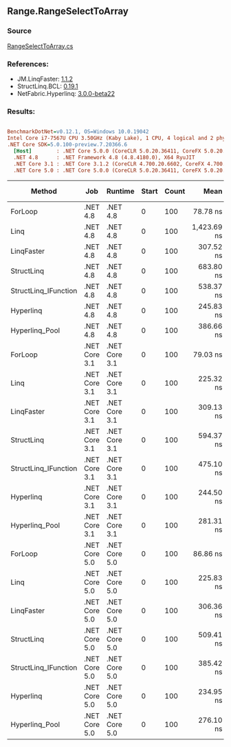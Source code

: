 ﻿## Range.RangeSelectToArray

### Source
[RangeSelectToArray.cs](../LinqBenchmarks/Range/RangeSelectToArray.cs)

### References:
- JM.LinqFaster: [1.1.2](https://www.nuget.org/packages/JM.LinqFaster/1.1.2)
- StructLinq.BCL: [0.19.1](https://www.nuget.org/packages/StructLinq.BCL/0.19.1)
- NetFabric.Hyperlinq: [3.0.0-beta22](https://www.nuget.org/packages/NetFabric.Hyperlinq/3.0.0-beta22)

### Results:
``` ini

BenchmarkDotNet=v0.12.1, OS=Windows 10.0.19042
Intel Core i7-7567U CPU 3.50GHz (Kaby Lake), 1 CPU, 4 logical and 2 physical cores
.NET Core SDK=5.0.100-preview.7.20366.6
  [Host]        : .NET Core 5.0.0 (CoreCLR 5.0.20.36411, CoreFX 5.0.20.36411), X64 RyuJIT
  .NET 4.8      : .NET Framework 4.8 (4.8.4180.0), X64 RyuJIT
  .NET Core 3.1 : .NET Core 3.1.2 (CoreCLR 4.700.20.6602, CoreFX 4.700.20.6702), X64 RyuJIT
  .NET Core 5.0 : .NET Core 5.0.0 (CoreCLR 5.0.20.36411, CoreFX 5.0.20.36411), X64 RyuJIT


```
|               Method |           Job |       Runtime | Start | Count |        Mean |     Error |   StdDev | Ratio | RatioSD | Code Size |  Gen 0 | Gen 1 | Gen 2 | Allocated | CacheMisses/Op | BranchMispredictions/Op |
|--------------------- |-------------- |-------------- |------ |------ |------------:|----------:|---------:|------:|--------:|----------:|-------:|------:|------:|----------:|---------------:|------------------------:|
|              ForLoop |      .NET 4.8 |      .NET 4.8 |     0 |   100 |    78.78 ns |  0.522 ns | 0.489 ns |  1.00 |    0.00 |      81 B | 0.2027 |     - |     - |     425 B |              0 |                       0 |
|                 Linq |      .NET 4.8 |      .NET 4.8 |     0 |   100 | 1,423.69 ns | 10.745 ns | 9.525 ns | 18.05 |    0.14 |     970 B | 0.8068 |     - |     - |    1693 B |              5 |                       3 |
|           LinqFaster |      .NET 4.8 |      .NET 4.8 |     0 |   100 |   307.52 ns |  1.335 ns | 1.184 ns |  3.90 |    0.03 |     644 B | 0.4053 |     - |     - |     851 B |              1 |                       1 |
|           StructLinq |      .NET 4.8 |      .NET 4.8 |     0 |   100 |   683.80 ns |  2.924 ns | 2.442 ns |  8.67 |    0.04 |    1206 B | 0.2174 |     - |     - |     457 B |              2 |                       3 |
| StructLinq_IFunction |      .NET 4.8 |      .NET 4.8 |     0 |   100 |   538.37 ns |  3.454 ns | 3.231 ns |  6.83 |    0.06 |    1202 B | 0.2174 |     - |     - |     457 B |              2 |                       1 |
|            Hyperlinq |      .NET 4.8 |      .NET 4.8 |     0 |   100 |   245.83 ns |  1.499 ns | 1.329 ns |  3.12 |    0.03 |    1061 B | 0.2027 |     - |     - |     425 B |              1 |                       0 |
|       Hyperlinq_Pool |      .NET 4.8 |      .NET 4.8 |     0 |   100 |   386.66 ns |  1.398 ns | 1.240 ns |  4.90 |    0.04 |    2034 B | 0.0267 |     - |     - |      56 B |              1 |                       0 |
|              ForLoop | .NET Core 3.1 | .NET Core 3.1 |     0 |   100 |    79.03 ns |  0.395 ns | 0.369 ns |  1.00 |    0.01 |      82 B | 0.2027 |     - |     - |     424 B |              0 |                       0 |
|                 Linq | .NET Core 3.1 | .NET Core 3.1 |     0 |   100 |   225.32 ns |  1.007 ns | 0.841 ns |  2.86 |    0.02 |    1157 B | 0.2446 |     - |     - |     512 B |              1 |                       1 |
|           LinqFaster | .NET Core 3.1 | .NET Core 3.1 |     0 |   100 |   309.13 ns |  2.242 ns | 1.872 ns |  3.92 |    0.03 |     579 B | 0.4053 |     - |     - |     848 B |              1 |                       1 |
|           StructLinq | .NET Core 3.1 | .NET Core 3.1 |     0 |   100 |   594.37 ns |  2.939 ns | 2.749 ns |  7.54 |    0.06 |     937 B | 0.2174 |     - |     - |     456 B |              2 |                       3 |
| StructLinq_IFunction | .NET Core 3.1 | .NET Core 3.1 |     0 |   100 |   475.10 ns |  3.134 ns | 2.932 ns |  6.03 |    0.05 |     922 B | 0.2174 |     - |     - |     456 B |              2 |                       1 |
|            Hyperlinq | .NET Core 3.1 | .NET Core 3.1 |     0 |   100 |   244.50 ns |  1.836 ns | 1.628 ns |  3.10 |    0.03 |     963 B | 0.2027 |     - |     - |     424 B |              1 |                       1 |
|       Hyperlinq_Pool | .NET Core 3.1 | .NET Core 3.1 |     0 |   100 |   281.31 ns |  2.146 ns | 1.902 ns |  3.57 |    0.03 |    1443 B | 0.0267 |     - |     - |      56 B |              1 |                       0 |
|              ForLoop | .NET Core 5.0 | .NET Core 5.0 |     0 |   100 |    86.86 ns |  0.640 ns | 0.599 ns |  1.10 |    0.01 |      82 B | 0.2027 |     - |     - |     424 B |              0 |                       0 |
|                 Linq | .NET Core 5.0 | .NET Core 5.0 |     0 |   100 |   225.83 ns |  1.127 ns | 1.054 ns |  2.87 |    0.02 |    1135 B | 0.2446 |     - |     - |     512 B |              1 |                       0 |
|           LinqFaster | .NET Core 5.0 | .NET Core 5.0 |     0 |   100 |   306.36 ns |  1.815 ns | 1.697 ns |  3.89 |    0.04 |     565 B | 0.4053 |     - |     - |     848 B |              1 |                       1 |
|           StructLinq | .NET Core 5.0 | .NET Core 5.0 |     0 |   100 |   509.41 ns |  3.972 ns | 3.521 ns |  6.46 |    0.07 |    1048 B | 0.2174 |     - |     - |     456 B |              2 |                       3 |
| StructLinq_IFunction | .NET Core 5.0 | .NET Core 5.0 |     0 |   100 |   385.42 ns |  1.756 ns | 1.557 ns |  4.89 |    0.03 |    1040 B | 0.2179 |     - |     - |     456 B |              1 |                       0 |
|            Hyperlinq | .NET Core 5.0 | .NET Core 5.0 |     0 |   100 |   234.95 ns |  1.155 ns | 1.024 ns |  2.98 |    0.02 |    1013 B | 0.2027 |     - |     - |     424 B |              1 |                       0 |
|       Hyperlinq_Pool | .NET Core 5.0 | .NET Core 5.0 |     0 |   100 |   276.10 ns |  2.245 ns | 2.100 ns |  3.50 |    0.03 |    1430 B | 0.0267 |     - |     - |      56 B |              1 |                       0 |
